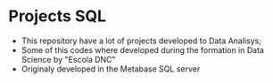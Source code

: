 # Projects SQL
- This repository have a lot of projects developed to Data Analisys; 
- Some of this codes where developed during the formation in Data Science by "Escola DNC"
- Originaly developed in the Metabase SQL server
